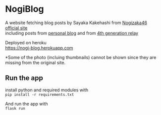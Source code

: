 # NogiBlog

A website fetching blog posts by Sayaka Kakehashi from [Nogizaka46 official site](https://www.nogizaka46.com/s/n46/diary/MEMBER?ima=5608)  
including posts from [personal blog](https://www.nogizaka46.com/s/n46/diary/MEMBER/list?ima=1834&page=0&ct=48009&cd=MEMBER)
and from [4th generation relay](https://www.nogizaka46.com/s/n46/diary/MEMBER/list?ima=1604&ct=40005)

Deployed on heroku  
https://nogi-blog.herokuapp.com  
  
*Some of the photo (incluing thumbnails) cannot be shown since they are missing from the original site.

## Run the app
install python and required modules with  
`pip install -r requirements.txt`
  
And run the app with  
`flask run`
